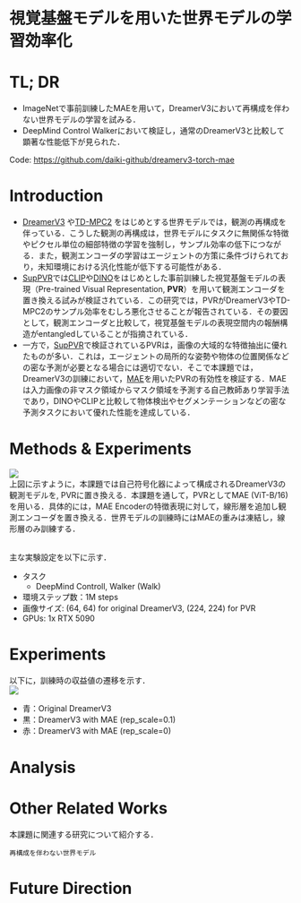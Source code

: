 # 視覚基盤モデルを用いた世界モデルの学習効率化

# TL; DR
 - ImageNetで事前訓練したMAEを用いて，DreamerV3において再構成を伴わない世界モデルの学習を試みる．
 - DeepMind Control Walkerにおいて検証し，通常のDreamerV3と比較して顕著な性能低下が見られた．

Code: https://github.com/daiki-github/dreamerv3-torch-mae

# Introduction
 - [DreamerV3](https://arxiv.org/abs/2301.04104) や[TD-MPC2](https://arxiv.org/abs/2310.16828) をはじめとする世界モデルでは，観測の再構成を伴っている．こうした観測の再構成は，世界モデルにタスクに無関係な特徴やピクセル単位の細部特徴の学習を強制し，サンプル効率の低下につながる．また，観測エンコーダの学習はエージェントの方策に条件づけられており，未知環境における汎化性能が低下する可能性がある．<br>
 - [SupPVR](https://openreview.net/forum?id=LvAy07mCxU)では[CLIP](https://arxiv.org/abs/2103.00020)や[DINO](https://arxiv.org/abs/2104.14294)をはじめとした事前訓練した視覚基盤モデルの表現（Pre-trained Visual Representation, **PVR**）を用いて観測エンコーダを置き換える試みが検証されている．この研究では，PVRがDreamerV3やTD-MPC2のサンプル効率をむしろ悪化させることが報告されている．その要因として，観測エンコーダと比較して，視覚基盤モデルの表現空間内の報酬構造がentangledしていることが指摘されている．<br>
 - 一方で，[SupPVR](https://openreview.net/forum?id=LvAy07mCxU)で検証されているPVRは，画像の大域的な特徴抽出に優れたものが多い．これは，エージェントの局所的な姿勢や物体の位置関係などの密な予測が必要となる場合には適切でない．そこで本課題では，DreamerV3の訓練において，[MAE](https://arxiv.org/abs/2111.06377)を用いたPVRの有効性を検証する．MAEは入力画像の非マスク領域からマスク領域を予測する自己教師あり学習手法であり，DINOやCLIPと比較して物体検出やセグメンテーションなどの密な予測タスクにおいて優れた性能を達成している．

# Methods & Experiments

![](https://user-images.githubusercontent.com/2111293/217355673-4abc0ce5-1a4b-4366-a08d-64754289d659.png)<br>
 上図に示すように，本課題では自己符号化器によって構成されるDreamerV3の観測モデルを, PVRに置き換える．本課題を通して，PVRとしてMAE (ViT-B/16)を用いる．具体的には，MAE Encoderの特徴表現に対して，線形層を追加し観測エンコーダを置き換える．世界モデルの訓練時にはMAEの重みは凍結し，線形層のみ訓練する．<br><br>

 主な実験設定を以下に示す．<br>
 - タスク
   - DeepMind Controll, Walker (Walk)
 - 環境ステップ数：1M steps
 - 画像サイズ: (64, 64) for original DreamerV3, (224, 224) for PVR
 - GPUs: 1x RTX 5090

# Experiments
 以下に，訓練時の収益値の遷移を示す．<br>
![](https://scrapbox.io/files/68d9088ebb02ebc56bbc0c9f.png)<br>
 - 青：Original DreamerV3<br>
 - 黒：DreamerV3 with MAE (rep_scale=0.1)<br>
 - 赤：DreamerV3 with MAE (rep_scale=0)<br>



# Analysis





# Other Related Works
本課題に関連する研究について紹介する．

	再構成を伴わない世界モデル
	


# Future Direction




